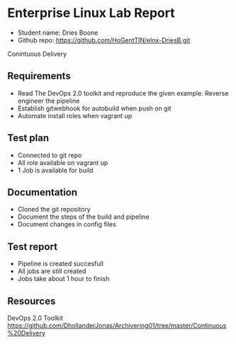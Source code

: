 # Enterprise Linux Lab Report

- Student name: Dries Boone
- Github repo: <https://github.com/HoGentTIN/elnx-DriesB.git>


Conintuous Delivery 

## Requirements

- Read The DevOps 2.0 toolkit and reproduce the given example. Reverse engineer the pipeline
- Establish gitwebhook for autobuild when push on git
- Automate install roles when vagrant up

## Test plan

- Connected to git repo
- All role available on vagrant up
- 1 Job is available for build

## Documentation

- Cloned the git repository 
- Document the steps of the build and pipeline
- Document changes in config files

## Test report

- Pipeline is created succesfull
- All jobs are still created
- Jobs take about 1 hour to finish 

## Resources

DevOps 2.0 Toolkit
https://github.com/DhollanderJonas/Archivering01/tree/master/Continuous%20Delivery
